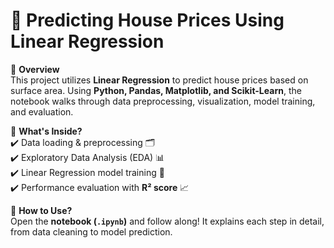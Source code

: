 # 🏡 Predicting House Prices Using Linear Regression  

📌 **Overview**  
This project utilizes **Linear Regression** to predict house prices based on surface area. Using **Python, Pandas, Matplotlib, and Scikit-Learn**, the notebook walks through data preprocessing, visualization, model training, and evaluation.  

📂 **What's Inside?**  
✔️ Data loading & preprocessing 🗂️  
✔️ Exploratory Data Analysis (EDA) 📊  
✔️ Linear Regression model training 🤖  
✔️ Performance evaluation with **R² score** 📈  

📜 **How to Use?**  
Open the **notebook (`.ipynb`)** and follow along! It explains each step in detail, from data cleaning to model prediction.  
